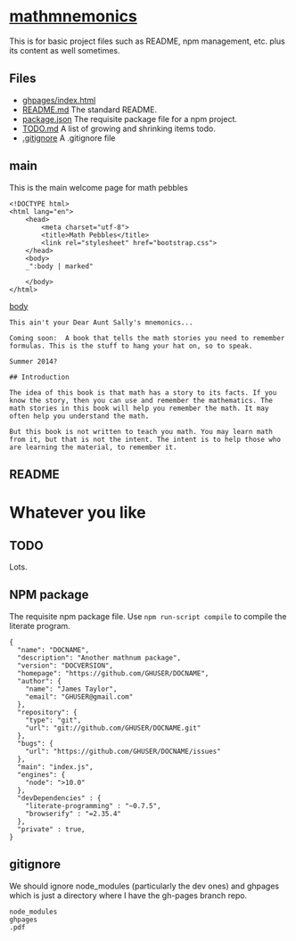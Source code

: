 # [mathmnemonics](# "version: 0.1.0 | jostylr")

This is for basic project files such as README, npm management, etc. plus its content as well sometimes.

## Files

* [ghpages/index.html](#main "save:")
* [README.md](#readme "save:| clean raw") The standard README.
* [package.json](#npm-package "save: json  | jshint") The requisite package file for a npm project. 
* [TODO.md](#todo "save: | clean raw") A list of growing and shrinking items todo.
* [.gitignore](#gitignore "Save:") A .gitignore file


## main

This is the main welcome page for math pebbles

    <!DOCTYPE html>
    <html lang="en">
        <head>
            <meta charset="utf-8">
            <title>Math Pebbles</title>
            <link rel="stylesheet" href="bootstrap.css">
        </head>
        <body>
        _":body | marked"

        </body>
    </html>

[body]()

    This ain't your Dear Aunt Sally's mnemonics...

    Coming soon:  A book that tells the math stories you need to remember formulas. This is the stuff to hang your hat on, so to speak. 

    Summer 2014?

    ## Introduction

    The idea of this book is that math has a story to its facts. If you know the story, then you can use and remember the mathematics. The math stories in this book will help you remember the math. It may often help you understand the math. 

    But this book is not written to teach you math. You may learn math from it, but that is not the intent. The intent is to help those who are learning the material, to remember it. 

    



## README

 # Whatever you like  


## TODO

Lots.

## NPM package

The requisite npm package file. Use `npm run-script compile` to compile the literate program.

[](# "json") 

    {
      "name": "DOCNAME",
      "description": "Another mathnum package",
      "version": "DOCVERSION",
      "homepage": "https://github.com/GHUSER/DOCNAME",
      "author": {
        "name": "James Taylor",
        "email": "GHUSER@gmail.com"
      },
      "repository": {
        "type": "git",
        "url": "git://github.com/GHUSER/DOCNAME.git"
      },
      "bugs": {
        "url": "https://github.com/GHUSER/DOCNAME/issues"
      },
      "main": "index.js",
      "engines": {
        "node": ">10.0"
      },
      "devDependencies" : {
        "literate-programming" : "~0.7.5",
        "browserify" : "=2.35.4"
      },
      "private" : true, 
    }

## gitignore

We should ignore node_modules (particularly the dev ones) and ghpages which is just a directory where I have the gh-pages branch repo. 

    node_modules
    ghpages
    .pdf


